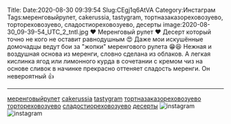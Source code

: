 Title:
Date:2020-08-30 09:39:54
Slug:CEgj1q6AtVA
Category:Инстаграм
Tags:меренговыйрулет, cakerussia, tastygram, тортназаказореховозуево, тортореховозуево, сладостиореховозуево, десерты
image:2020-08-30_09-39-54_UTC_2_tntl.jpg
❤ Меренговый рулет ❤
Десерт который точно не кого не оставит равнодушным 😍
Даже мои искушённые домочадцы ведут бои за "жопки" меренгового рулета 😁😆
Нежная и воздушная основа из меренги, словно сделана из облаков.
А легкая кислинка ягод или лимонного курда в сочетании с кремом чиз на основе сливок в  начинке прекрасно оттеняет сладость меренги.
Он невероятный 👍
________________________
[меренговыйрулет]({tag}меренговыйрулет) [cakerussia]({tag}cakerussia) [tastygram]({tag}tastygram) [тортназаказореховозуево]({tag}тортназаказореховозуево) [тортореховозуево]({tag}тортореховозуево) [сладостиореховозуево]({tag}сладостиореховозуево) [десерты]({tag}десерты)
![instagram]({attach}images/2020-08-30_09-39-54_UTC_2.jpg)
![instagram]({attach}images/2020-08-30_09-39-54_UTC_1.jpg)
